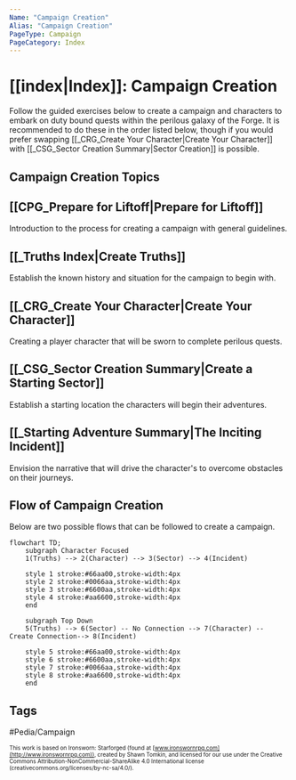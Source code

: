 ```yaml
---
Name: "Campaign Creation"
Alias: "Campaign Creation"
PageType: Campaign
PageCategory: Index
---
```

# [[index|Index]]: Campaign Creation
Follow the guided exercises below to create a campaign and characters to embark on duty bound quests within the perilous galaxy of the Forge.  It is recommended to do these in the order listed below, though if you would prefer swapping [[_CRG_Create Your Character|Create Your Character]] with [[_CSG_Sector Creation Summary|Sector Creation]] is possible.

## Campaign Creation Topics
## [[CPG_Prepare for Liftoff|Prepare for Liftoff]]
Introduction to the process for creating a campaign with general guidelines.

## [[_Truths Index|Create Truths]]
Establish the known history and situation for the campaign to begin with.

## [[_CRG_Create Your Character|Create Your Character]]
Creating a player character that will be sworn to complete perilous quests.

## [[_CSG_Sector Creation Summary|Create a Starting Sector]]
Establish a starting location the characters will begin their adventures.

## [[_Starting Adventure Summary|The Inciting Incident]]
Envision the narrative that will drive the character's to overcome obstacles on their journeys.

## Flow of Campaign Creation
Below are two possible flows that can be followed to create a campaign.

```mermaid
flowchart TD;
	subgraph Character Focused
	1(Truths) --> 2(Character) --> 3(Sector) --> 4(Incident)
	
	style 1 stroke:#66aa00,stroke-width:4px
	style 2 stroke:#0066aa,stroke-width:4px
	style 3 stroke:#6600aa,stroke-width:4px
	style 4 stroke:#aa6600,stroke-width:4px
	end

	subgraph Top Down
	5(Truths) --> 6(Sector) -- No Connection --> 7(Character) -- Create Connection--> 8(Incident)

	style 5 stroke:#66aa00,stroke-width:4px
	style 6 stroke:#6600aa,stroke-width:4px
	style 7 stroke:#0066aa,stroke-width:4px
	style 8 stroke:#aa6600,stroke-width:4px
	end
```


## Tags
#Pedia/Campaign

<font size=-2>This work is based on Ironsworn: Starforged (found at [www.ironswornrpg.com](http://www.ironswornrpg.com)), created by Shawn Tomkin, and licensed for our use under the Creative Commons Attribution-NonCommercial-ShareAlike 4.0 International license  (creativecommons.org/licenses/by-nc-sa/4.0/).</font>